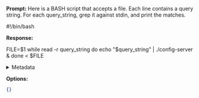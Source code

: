 **Prompt:**
Here is a BASH script that accepts a file. Each line contains a query string. For each query_string, grep it against stdin, and print the matches.

#!/bin/bash

**Response:**

FILE=$1
while read -r query_string 
do
    echo "$query_string" | ./config-server &
done < $FILE


<details><summary>Metadata</summary>

- Duration: 7460 ms
- Datetime: 2023-11-03T09:44:58.567750
- Model: Unknown

</details>

**Options:**
```json
{}
```

